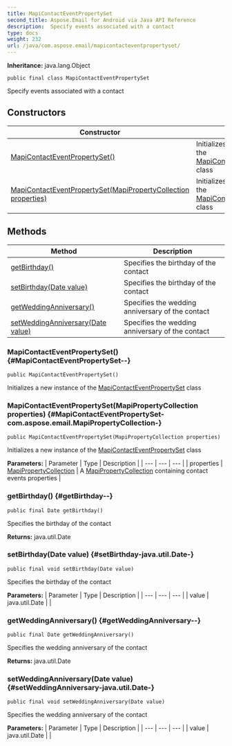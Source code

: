 ```yaml
---
title: MapiContactEventPropertySet
second_title: Aspose.Email for Android via Java API Reference
description:  Specify events associated with a contact
type: docs
weight: 232
url: /java/com.aspose.email/mapicontacteventpropertyset/
---
```

**Inheritance:**
java.lang.Object
```
public final class MapiContactEventPropertySet
```

Specify events associated with a contact
## Constructors

| Constructor | Description |
| --- | --- |
| [MapiContactEventPropertySet()](#MapiContactEventPropertySet--) | Initializes a new instance of the [MapiContactEventPropertySet](../../com.aspose.email/mapicontacteventpropertyset) class |
| [MapiContactEventPropertySet(MapiPropertyCollection properties)](#MapiContactEventPropertySet-com.aspose.email.MapiPropertyCollection-) | Initializes a new instance of the [MapiContactEventPropertySet](../../com.aspose.email/mapicontacteventpropertyset) class |
## Methods

| Method | Description |
| --- | --- |
| [getBirthday()](#getBirthday--) | Specifies the birthday of the contact |
| [setBirthday(Date value)](#setBirthday-java.util.Date-) | Specifies the birthday of the contact |
| [getWeddingAnniversary()](#getWeddingAnniversary--) | Specifies the wedding anniversary of the contact |
| [setWeddingAnniversary(Date value)](#setWeddingAnniversary-java.util.Date-) | Specifies the wedding anniversary of the contact |
### MapiContactEventPropertySet() {#MapiContactEventPropertySet--}
```
public MapiContactEventPropertySet()
```


Initializes a new instance of the [MapiContactEventPropertySet](../../com.aspose.email/mapicontacteventpropertyset) class

### MapiContactEventPropertySet(MapiPropertyCollection properties) {#MapiContactEventPropertySet-com.aspose.email.MapiPropertyCollection-}
```
public MapiContactEventPropertySet(MapiPropertyCollection properties)
```


Initializes a new instance of the [MapiContactEventPropertySet](../../com.aspose.email/mapicontacteventpropertyset) class

**Parameters:**
| Parameter | Type | Description |
| --- | --- | --- |
| properties | [MapiPropertyCollection](../../com.aspose.email/mapipropertycollection) | A [MapiPropertyCollection](../../com.aspose.email/mapipropertycollection) containing contact events properties |

### getBirthday() {#getBirthday--}
```
public final Date getBirthday()
```


Specifies the birthday of the contact

**Returns:**
java.util.Date
### setBirthday(Date value) {#setBirthday-java.util.Date-}
```
public final void setBirthday(Date value)
```


Specifies the birthday of the contact

**Parameters:**
| Parameter | Type | Description |
| --- | --- | --- |
| value | java.util.Date |  |

### getWeddingAnniversary() {#getWeddingAnniversary--}
```
public final Date getWeddingAnniversary()
```


Specifies the wedding anniversary of the contact

**Returns:**
java.util.Date
### setWeddingAnniversary(Date value) {#setWeddingAnniversary-java.util.Date-}
```
public final void setWeddingAnniversary(Date value)
```


Specifies the wedding anniversary of the contact

**Parameters:**
| Parameter | Type | Description |
| --- | --- | --- |
| value | java.util.Date |  |


